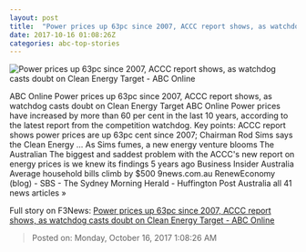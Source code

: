 ```yaml
---
layout: post
title:  "Power prices up 63pc since 2007, ACCC report shows, as watchdog casts doubt on Clean Energy Target - ABC Online"
date: 2017-10-16 01:08:26Z
categories: abc-top-stories
---
```


![Power prices up 63pc since 2007, ACCC report shows, as watchdog casts doubt on Clean Energy Target - ABC Online](http://www.abc.net.au/news/image/8940398-1x1-700x700.jpg)

ABC Online Power prices up 63pc since 2007, ACCC report shows, as watchdog casts doubt on Clean Energy Target ABC Online Power prices have increased by more than 60 per cent in the last 10 years, according to the latest report from the competition watchdog. Key points: ACCC report shows power prices are up 63pc cent since 2007; Chairman Rod Sims says the Clean Energy ... As Sims fumes, a new energy venture blooms The Australian The biggest and saddest problem with the ACCC's new report on energy prices is we knew its findings 5 years ago Business Insider Australia Average household bills climb by $500 9news.com.au RenewEconomy (blog) - SBS - The Sydney Morning Herald - Huffington Post Australia all 41 news articles »


Full story on F3News: [Power prices up 63pc since 2007, ACCC report shows, as watchdog casts doubt on Clean Energy Target - ABC Online](http://www.f3nws.com/n/mPXJHB)

> Posted on: Monday, October 16, 2017 1:08:26 AM
